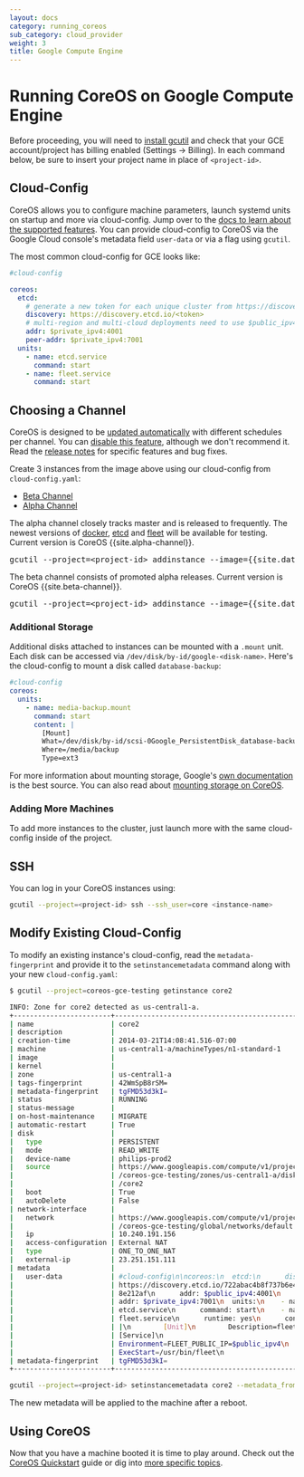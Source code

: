 ```yaml
---
layout: docs
category: running_coreos
sub_category: cloud_provider
weight: 3
title: Google Compute Engine
---
```


# Running CoreOS on Google Compute Engine

Before proceeding, you will need to [install gcutil][gcutil-documentation] and check that your GCE account/project has billing enabled (Settings &rarr; Billing). In each command below, be sure to insert your project name in place of `<project-id>`.

[gce-advanced-os]: http://developers.google.com/compute/docs/transition-v1#customkernelbinaries
[gcutil-documentation]: https://developers.google.com/compute/docs/gcutil/

## Cloud-Config

CoreOS allows you to configure machine parameters, launch systemd units on startup and more via cloud-config. Jump over to the [docs to learn about the supported features]({{site.url}}/docs/cluster-management/setup/cloudinit-cloud-config). You can provide cloud-config to CoreOS via the Google Cloud console's metadata field `user-data` or via a flag using `gcutil`.

The most common cloud-config for GCE looks like:

```yaml
#cloud-config

coreos:
  etcd:
    # generate a new token for each unique cluster from https://discovery.etcd.io/new
    discovery: https://discovery.etcd.io/<token>
    # multi-region and multi-cloud deployments need to use $public_ipv4
    addr: $private_ipv4:4001
    peer-addr: $private_ipv4:7001
  units:
    - name: etcd.service
      command: start
    - name: fleet.service
      command: start
```

## Choosing a Channel

CoreOS is designed to be [updated automatically]({{site.url}}/using-coreos/updates) with different schedules per channel. You can [disable this feature]({{site.url}}/docs/cluster-management/debugging/prevent-reboot-after-update), although we don't recommend it. Read the [release notes]({{site.url}}/releases) for specific features and bug fixes.

Create 3 instances from the image above using our cloud-config from `cloud-config.yaml`:

<div id="gce-create">
  <ul class="nav nav-tabs">
    <li class="active"><a href="#beta-create" data-toggle="tab">Beta Channel</a></li>
    <li><a href="#alpha-create" data-toggle="tab">Alpha Channel</a></li>
  </ul>
  <div class="tab-content coreos-docs-image-table">
    <div class="tab-pane" id="alpha-create">
      <p>The alpha channel closely tracks master and is released to frequently. The newest versions of <a href="{{site.url}}/using-coreos/docker">docker</a>, <a href="{{site.url}}/using-coreos/etcd">etcd</a> and <a href="{{site.url}}/using-coreos/clustering">fleet</a> will be available for testing. Current version is CoreOS {{site.alpha-channel}}.</p>
      <pre>gcutil --project=&lt;project-id&gt; addinstance --image={{site.data.alpha-channel.gce-image-path}} --persistent_boot_disk --zone=us-central1-a --machine_type=n1-standard-1 --metadata_from_file=user-data:cloud-config.yaml core1 core2 core3</pre>
    </div>
    <div class="tab-pane active" id="beta-create">
      <p>The beta channel consists of promoted alpha releases. Current version is CoreOS {{site.beta-channel}}.</p>
      <pre>gcutil --project=&lt;project-id&gt; addinstance --image={{site.data.beta-channel.gce-image-path}} --persistent_boot_disk --zone=us-central1-a --machine_type=n1-standard-1 --metadata_from_file=user-data:cloud-config.yaml core1 core2 core3</pre>
    </div>
  </div>
</div>

### Additional Storage

Additional disks attached to instances can be mounted with a `.mount` unit. Each disk can be accessed via `/dev/disk/by-id/google-<disk-name>`. Here's the cloud-config to mount a disk called `database-backup`:

```yaml
#cloud-config
coreos:
  units:
    - name: media-backup.mount
      command: start
      content: |
        [Mount]
        What=/dev/disk/by-id/scsi-0Google_PersistentDisk_database-backup
        Where=/media/backup
        Type=ext3
```

For more information about mounting storage, Google's [own documentation](https://developers.google.com/compute/docs/disks#attach_disk) is the best source. You can also read about [mounting storage on CoreOS]({{site.url}}/docs/cluster-management/setup/mounting-storage).

### Adding More Machines
To add more instances to the cluster, just launch more with the same cloud-config inside of the project.

## SSH

You can log in your CoreOS instances using:

```sh
gcutil --project=<project-id> ssh --ssh_user=core <instance-name>
```

## Modify Existing Cloud-Config

To modify an existing instance's cloud-config, read the `metadata-fingerprint` and provide it to the `setinstancemetadata` command along with your new `cloud-config.yaml`:

```sh
$ gcutil --project=coreos-gce-testing getinstance core2

INFO: Zone for core2 detected as us-central1-a.
+------------------------+-----------------------------------------------------+
| name                   | core2                                               |
| description            |                                                     |
| creation-time          | 2014-03-21T14:08:41.516-07:00                       |
| machine                | us-central1-a/machineTypes/n1-standard-1            |
| image                  |                                                     |
| kernel                 |                                                     |
| zone                   | us-central1-a                                       |
| tags-fingerprint       | 42WmSpB8rSM=                                        |
| metadata-fingerprint   | tgFMD53d3kI=                                        |
| status                 | RUNNING                                             |
| status-message         |                                                     |
| on-host-maintenance    | MIGRATE                                             |
| automatic-restart      | True                                                |
| disk                   |                                                     |
|   type                 | PERSISTENT                                          |
|   mode                 | READ_WRITE                                          |
|   device-name          | philips-prod2                                       |
|   source               | https://www.googleapis.com/compute/v1/projects      |
|                        | /coreos-gce-testing/zones/us-central1-a/disks       |
|                        | /core2                                              |
|   boot                 | True                                                |
|   autoDelete           | False                                               |
| network-interface      |                                                     |
|   network              | https://www.googleapis.com/compute/v1/projects      |
|                        | /coreos-gce-testing/global/networks/default         |
|   ip                   | 10.240.191.156                                      |
|   access-configuration | External NAT                                        |
|   type                 | ONE_TO_ONE_NAT                                      |
|   external-ip          | 23.251.151.111                                      |
| metadata               |                                                     |
|   user-data            | #cloud-config\n\ncoreos:\n  etcd:\n      discovery: |
|                        | https://discovery.etcd.io/722abac4b8f737b6e45295894 |
|                        | 8e212af\n      addr: $public_ipv4:4001\n      peer- |
|                        | addr: $private_ipv4:7001\n  units:\n    - name:     |
|                        | etcd.service\n      command: start\n    - name:     |
|                        | fleet.service\n      runtime: yes\n      content:   |
|                        | |\n        [Unit]\n        Description=fleet\n\n    |
|                        | [Service]\n                                         |
|                        | Environment=FLEET_PUBLIC_IP=$public_ipv4\n          |
|                        | ExecStart=/usr/bin/fleet\n                          |
| metadata-fingerprint   | tgFMD53d3kI=                                        |
+------------------------+-----------------------------------------------------+
```

```sh
gcutil --project=<project-id> setinstancemetadata core2 --metadata_from_file=user-data:cloud-config.yaml --fingerprint="tgFMD53d3kI="
```

The new metadata will be applied to the machine after a reboot.

## Using CoreOS

Now that you have a machine booted it is time to play around.
Check out the [CoreOS Quickstart]({{site.url}}/docs/quickstart) guide or dig into [more specific topics]({{site.url}}/docs).
